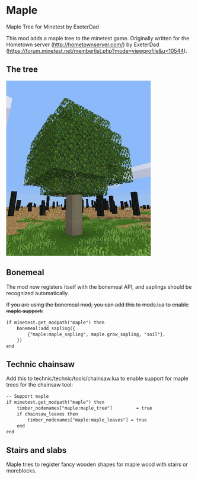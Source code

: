 # Maple
Maple Tree for Minetest by ExeterDad

This mod adds a maple tree to the minetest game. Originally written for the Hometown server (http://hometownserver.com/) by ExeterDad (https://forum.minetest.net/memberlist.php?mode=viewprofile&u=10544).

## The tree

![Maple Tree](https://github.com/h-v-smacker/maple/blob/master/maple_in_the_wild.jpg)

## Bonemeal

The mod now registers itself with the bonemeal API, and saplings should be recognized automatically.

~~If you are using the bonemeal mod, you can add this to mods.lua to enable maple support:~~

```
if minetest.get_modpath("maple") then
	bonemeal:add_sapling({
		{"maple:maple_sapling", maple.grow_sapling, "soil"},
	})
end
```

## Technic chainsaw

Add this to technic/technic/tools/chainsaw.lua to enable support for maple trees for the chainsaw tool:

```
-- Support maple
if minetest.get_modpath("maple") then
	timber_nodenames["maple:maple_tree"]         = true
	if chainsaw_leaves then
		timber_nodenames["maple:maple_leaves"] = true
	end
end
```

## Stairs and slabs

Maple tries to register fancy wooden shapes for maple wood with stairs or moreblocks.